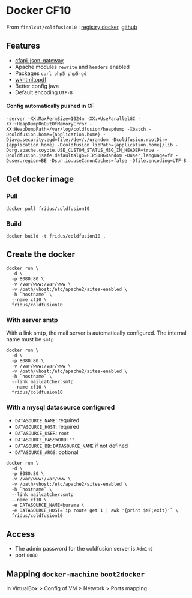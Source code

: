 
# Docker CF10

From `finalcut/coldfusion10` : [registry docker](https://hub.docker.com/r/finalcut/coldfusion10/), [github](https://github.com/finalcut/docker-coldfusion10)


## Features

- [cfapi-json-gateway](https://github.com/LoicMahieu/cfapi-json-gateway)
- Apache modules `rewrite` and `headers` enabled
- Packages `curl php5 php5-gd`
- [wkhtmltopdf](http://wkhtmltopdf.org/)
- Better config java
- Default encoding `UTF-8`

#### Config automatically pushed in CF
```
-server -XX:MaxPermSize=1024m -XX:+UseParallelGC -XX:+HeapDumpOnOutOfMemoryError -XX:HeapDumpPath=/var/log/coldfusion/heapdump -Xbatch -Dcoldfusion.home={application.home} -Djava.security.egd=file:/dev/./urandom -Dcoldfusion.rootDir={application.home} -Dcoldfusion.libPath={application.home}/lib -Dorg.apache.coyote.USE_CUSTOM_STATUS_MSG_IN_HEADER=true -Dcoldfusion.jsafe.defaultalgo=FIPS186Random -Duser.language=fr -Duser.region=BE -Dsun.io.useCanonCaches=false -Dfile.encoding=UTF-8
```

## Get docker image

### Pull

```
docker pull fridus/coldfusion10
```

### Build

```
docker build -t fridus/coldfusion10 .
```


## Create the docker

```
docker run \
  -d \
  -p 8080:80 \
  -v /var/www:/var/www \
  -v /path/vhost:/etc/apache2/sites-enabled \
  -h `hostname` \
  --name cf10 \
  fridus/coldfusion10
```

### With server smtp
With a link smtp, the mail server is automatically configured. The internal name must be `smtp`
```
docker run \
  -d \
  -p 8080:80 \
  -v /var/www:/var/www \
  -v /path/vhost:/etc/apache2/sites-enabled \
  -h `hostname` \
  --link mailcatcher:smtp
  --name cf10 \
  fridus/coldfusion10
```

### With a mysql datasource configured

- `DATASOURCE_NAME`: required
- `DATASOURCE_HOST`: required
- `DATASOURCE_USER`: `root`
- `DATASOURCE_PASSWORD`: `""`
- `DATASOURCE_DB`: `DATASOURCE_NAME` if not defined
- `DATASOURCE_ARGS`: optional

```
docker run \
  -d \
  -p 8080:80 \
  -v /var/www:/var/www \
  -v /path/vhost:/etc/apache2/sites-enabled \
  -h `hostname` \
  --link mailcatcher:smtp
  --name cf10 \
  -e DATASOURCE_NAME=burama \
  -e DATASOURCE_HOST=`ip route get 1 | awk '{print $NF;exit}'` \
  fridus/coldfusion10
```


## Access

- The admin password for the coldfusion server is `Adm1n$`
- port `8080`


## Mapping `docker-machine` `boot2docker`

In VirtualBox > Config of VM > Network > Ports mapping
